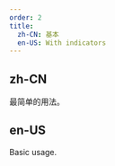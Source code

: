 ```yaml
---
order: 2
title:
  zh-CN: 基本
  en-US: With indicators
---
```


## zh-CN

最简单的用法。

## en-US

Basic usage.

